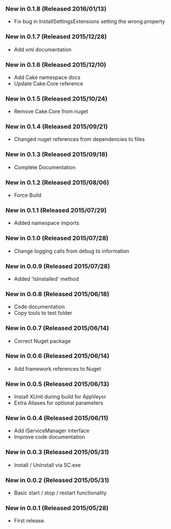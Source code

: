 ### New in 0.1.8 (Released 2016/01/13)
* Fix bug in InstallSettingsExtensions setting the wrong property

### New in 0.1.7 (Released 2015/12/28)
* Add xml documentation

### New in 0.1.6 (Released 2015/12/10)
* Add Cake namespace docs
* Update Cake.Core reference

### New in 0.1.5 (Released 2015/10/24)
* Remove Cake.Core from nuget

### New in 0.1.4 (Released 2015/09/21)
* Changed nuget references from dependencies to files

### New in 0.1.3 (Released 2015/09/18)
* Complete Documentation

### New in 0.1.2 (Released 2015/08/06)
* Force Build

### New in 0.1.1 (Released 2015/07/29)
* Added namespace imports

### New in 0.1.0 (Released 2015/07/28)
* Change logging calls from debug to information

### New in 0.0.9 (Released 2015/07/28)
* Added 'IsInstalled' method

### New in 0.0.8 (Released 2015/06/18)
* Code documentation
* Copy tools to test folder

### New in 0.0.7 (Released 2015/06/14)
* Correct Nuget package

### New in 0.0.6 (Released 2015/06/14)
* Add framework references to Nuget

### New in 0.0.5 (Released 2015/06/13)
* Install XUnit during build for AppVeyor
* Extra Aliases for optional parameters

### New in 0.0.4 (Released 2015/06/11)
* Add IServiceManager interface
* Improve code documentation

### New in 0.0.3 (Released 2015/05/31)
* Install / Uninstall via SC.exe

### New in 0.0.2 (Released 2015/05/31)
* Basic start / stop / restart functionality

### New in 0.0.1 (Released 2015/05/28)
* First release.